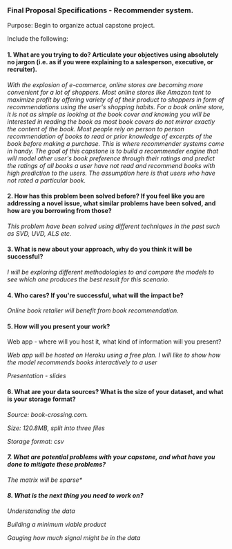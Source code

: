### Final Proposal Specifications - Recommender system.
Purpose: Begin to organize actual capstone project.

Include the following:

#### 1. What are you trying to do? Articulate your objectives using absolutely no jargon (i.e. as if you were explaining to a salesperson, executive, or recruiter).
<p>
<i>With the explosion of e-commerce, online stores are becoming more convenient for a lot of shoppers. Most online stores like Amazon tent to maximize profit by offering variety of of their product to shoppers in form of recommendations using the user's shopping habits. For a book online store, it is not as simple as looking at the book cover and knowing you will be interested in reading the book as most book covers do not mirror exactly the content of the book. Most people rely on person to person recommendation of books to read or prior knowledge of excerpts of the book before making a purchase. This is where recommender systems come in handy. The goal of this capstone is to build a recommender engine that will model other user's book preference through their ratings and predict the ratings of all books a user have not read and recommend books with high prediction to the users. The assumption here is that users who have not rated a particular book.</i></p>

#### 2. How has this problem been solved before? If you feel like you are addressing a novel issue, what similar problems have been solved, and how are you borrowing from those?
<p>
<i>This problem have been solved using different techniques in the past such as SVD, UVD, ALS etc.</i></p>

#### 3. What is new about your approach, why do you think it will be successful?
<p>
<i>I will be exploring different methodologies to and compare the models to see which one produces the best result for this scenario.</i></p>

#### 4. Who cares? If you're successful, what will the impact be?
<p>
<i>Online book retailer will benefit from book recommendation.</i></p>

#### 5. How will you present your work?
   Web app - where will you host it, what kind of information will you present?
   <p><i>Web app will be hosted on Heroku using a free plan. I will like to show how the model recommends books interactively to a user</i></p>
<p><i>Presentation - slides</i></p>

#### 6. What are your data sources? What is the size of your dataset, and what is your storage format?
  <p><i>Source: book-crossing.com.
  <p><i>Size: 120.8MB, split into three files</i></p>
  <p><i>Storage format: csv</i></p>

#### 7. What are potential problems with your capstone, and what have you done to mitigate these problems?
<p><i>The matrix will be sparse*

#### 8. What is the next thing you need to work on?
  <p><i>Understanding the data</i></p>
  <p><i>Building a minimum viable product</i></p>
  <p><i>Gauging how much signal might be in the data</i></p>
